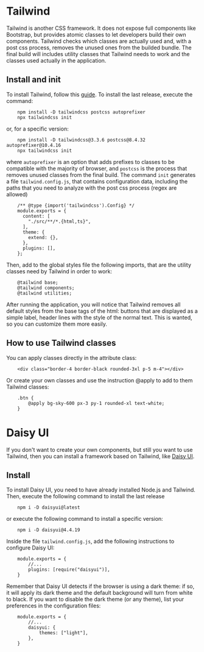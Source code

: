 # Tailwind

Tailwind is another CSS framework. It does not expose full components like Bootstrap, but provides atomic classes to let developers build their own components. Tailwind checks which classes are actually used and, with a post css process, removes the unused ones from the builded bundle. The final build will includes utility classes that Tailwind needs to work and the classes used actually in the application.

## Install and init

To install Tailwind, follow this [guide](https://tailwindcss.com/docs/guides/angular). To install the last release, execute the command:

```
    npm install -D tailwindcss postcss autoprefixer
    npx tailwindcss init
```

or, for a specific version:

```
    npm install -D tailwindcss@3.3.6 postcss@8.4.32 autoprefixer@10.4.16
    npx tailwindcss init
```

where `autoprefixer` is an option that adds prefixes to classes to be compatible with the majority of browser, and `postcss` is the process that removes unused classes from the final build. The command `init` generates a file `tailwind.config.js`, that contains configuration data, including the paths that you need to analyze with the post css process (regex are allowed)

```
    /** @type {import('tailwindcss').Config} */
    module.exports = {
      content: [
        "./src/**/*.{html,ts}",
      ],
      theme: {
        extend: {},
      },
      plugins: [],
    };
```

Then, add to the global styles file the following imports, that are the utility classes need by Tailwind in order to work:

```
    @tailwind base;
    @tailwind components;
    @tailwind utilities;
```

After running the application, you will notice that Tailwind removes all default styles from the base tags of the html: buttons that are displayed as a simple label, header lines with the style of the normal text. This is wanted, so you can customize them more easily.

## How to use Tailwind classes

You can apply classes directly in the attribute class:

```
    <div class="border-4 border-black rounded-3xl p-5 m-4"></div>
```

Or create your own classes and use the instruction @apply to add to them Tailwind classes:

```
    .btn {
        @apply bg-sky-600 px-3 py-1 rounded-xl text-white;
    }
```

# Daisy UI

If you don't want to create your own components, but still you want to use Tailwind, then you can install a framework based on Tailwind, like [Daisy UI](https://daisyui.com/).

## Install

To install Daisy UI, you need to have already installed Node.js and Tailwind. Then, execute the following command to install the last release

```
    npm i -D daisyui@latest
```

or execute the following command to install a specific version:

```
    npm i -D daisyui@4.4.19
```

Inside the file `tailwind.config.js`, add the following instructions to configure Daisy UI:

```
    module.exports = {
        //...
        plugins: [require("daisyui")],
    }
```

Remember that Daisy UI detects if the browser is using a dark theme: if so, it will apply its dark theme and the default background will turn from white to black. If you want to disable the dark theme (or any theme), list your preferences in the configuration files:

```
    module.exports = {
        //...
        daisyui: {
            themes: ["light"],
        },
    }
```
